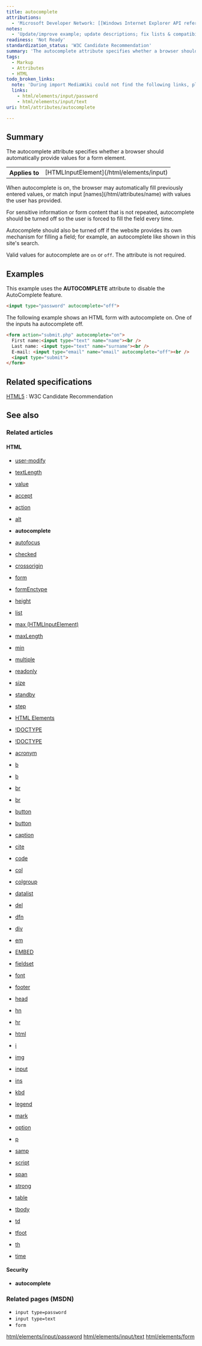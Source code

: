 ```yaml
---
title: autocomplete
attributions:
  - 'Microsoft Developer Network: [[Windows Internet Explorer API reference](http://msdn.microsoft.com/en-us/library/ie/hh828809%28v=vs.85%29.aspx) Article]'
notes:
  - 'Update/improve example; update descriptions; fix lists & compatibility info'
readiness: 'Not Ready'
standardization_status: 'W3C Candidate Recommendation'
summary: 'The autocomplete attribute specifies whether a browser should automatically provide values for a form element.'
tags:
  - Markup
  - Attributes
  - HTML
todo_broken_links:
  note: 'During import MediaWiki could not find the following links, please fix and adjust this list.'
  links:
    - html/elements/input/password
    - html/elements/input/text
uri: html/attributes/autocomplete

---
```

## <span>Summary</span>

The autocomplete attribute specifies whether a browser should automatically provide values for a form element.

<table class="wikitable">
<tr>
<th>
Applies to

</th>
<td>
[HTMLInputElement](/html/elements/input)

</td>
</tr>
</table>
When autocomplete is on, the browser may automatically fill previously entered values, or match input [names](/html/attributes/name) with values the user has provided.

For sensitive information or form content that is not repeated, autocomplete should be turned off so the user is forced to fill the field every time.

Autocomplete should also be turned off if the website provides its own mechanism for filling a field; for example, an autocomplete like shown in this site's search.

Valid values for autocomplete are `on` or `off`. The attribute is not required.

## <span>Examples</span>

This example uses the **AUTOCOMPLETE** attribute to disable the AutoComplete feature.

``` html
<input type="password" autocomplete="off">
```

The following example shows an HTML form with autocomplete on. One of the inputs ha autocomplete off.

``` html
<form action="submit.php" autocomplete="on">
  First name:<input type="text" name="name"><br />
  Last name: <input type="text" name="surname"><br />
  E-mail: <input type="email" name="email" autocomplete="off"><br />
  <input type="submit">
</form>
```

## <span>Related specifications</span>

[HTML5](http://www.w3.org/TR/html5/forms.html#attr-form-autocomplete)
:   W3C Candidate Recommendation

## <span>See also</span>

### <span>Related articles</span>

#### <span>HTML</span>

-   [user-modify](/css/properties/user-modify)

-   [textLength](/dom/HTMLTextAreaElement/textLength)

-   [value](/dom/HTMLTextAreaElement/value)

-   [accept](/html/attributes/accept)

-   [action](/html/attributes/action)

-   [alt](/html/attributes/alt)

-   **autocomplete**

-   [autofocus](/html/attributes/autofocus)

-   [checked](/html/attributes/checked)

-   [crossorigin](/html/attributes/crossorigin)

-   [form](/html/attributes/form)

-   [formEnctype](/html/attributes/formEnctype)

-   [height](/html/attributes/height)

-   [list](/html/attributes/list)

-   [max (HTMLInputElement)](/html/attributes/max_(HTMLInputElement))

-   [maxLength](/html/attributes/maxLength)

-   [min](/html/attributes/min)

-   [multiple](/html/attributes/multiple)

-   [readonly](/html/attributes/readonly)

-   [size](/html/attributes/size)

-   [standby](/html/attributes/standby)

-   [step](/html/attributes/step)

-   [HTML Elements](/html/elements)

-   [!DOCTYPE](/html/elements/!DOCTYPE)

-   [!DOCTYPE](/html/elements/!DOCTYPE/ja)

-   [acronym](/html/elements/acronym)

-   [b](/html/elements/b)

-   [b](/html/elements/b/ja)

-   [br](/html/elements/br)

-   [br](/html/elements/br/ja)

-   [button](/html/elements/button)

-   [button](/html/elements/button/ja)

-   [caption](/html/elements/caption)

-   [cite](/html/elements/cite)

-   [code](/html/elements/code)

-   [col](/html/elements/col)

-   [colgroup](/html/elements/colgroup)

-   [datalist](/html/elements/datalist)

-   [del](/html/elements/del)

-   [dfn](/html/elements/dfn)

-   [div](/html/elements/div)

-   [em](/html/elements/em)

-   [EMBED](/html/elements/embed)

-   [fieldset](/html/elements/fieldset)

-   [font](/html/elements/font)

-   [footer](/html/elements/footer)

-   [head](/html/elements/head)

-   [hn](/html/elements/hn)

-   [hr](/html/elements/hr)

-   [html](/html/elements/html)

-   [i](/html/elements/i)

-   [img](/html/elements/img)

-   [input](/html/elements/input)

-   [ins](/html/elements/ins)

-   [kbd](/html/elements/kbd)

-   [legend](/html/elements/legend)

-   [mark](/html/elements/mark)

-   [option](/html/elements/option)

-   [p](/html/elements/p)

-   [samp](/html/elements/samp)

-   [script](/html/elements/script)

-   [span](/html/elements/span)

-   [strong](/html/elements/strong)

-   [table](/html/elements/table)

-   [tbody](/html/elements/tbody)

-   [td](/html/elements/td)

-   [tfoot](/html/elements/tfoot)

-   [th](/html/elements/th)

-   [time](/html/elements/time)

#### <span>Security</span>

-   **autocomplete**

### <span>Related pages (MSDN)</span>

-   `input type=password`
-   `input type=text`
-   `form`

[html/elements/input/password](/w/index.php?title=html/elements/input/password&action=edit&redlink=1) [html/elements/input/text](/w/index.php?title=html/elements/input/text&action=edit&redlink=1) [html/elements/form](/html/elements/form)